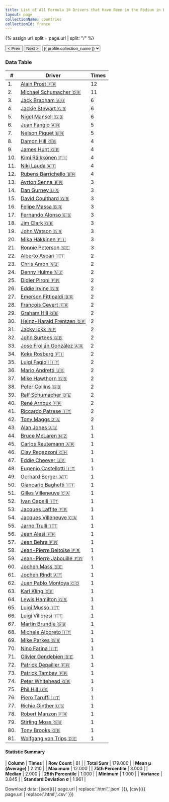 ```yaml
---
title: List of All Formula 1® Drivers that Have Been in the Podium in France by Number of Times
layout: page
collectionName: countries
collectionId: france
---
```


{% assign url_split = page.url | split: "/" %}
<div id="collection-navigation">
<button onclick="selector.options[selector.selectedIndex-1].value && (window.location = selector.options[selector.selectedIndex-1].value);">&lt; Prev</button>
<button onclick="selector.options[selector.selectedIndex+1].value && (window.location = selector.options[selector.selectedIndex+1].value);">Next &gt;</button>
<select id="selector" onchange="this.options[this.selectedIndex].value && (window.location = this.options[this.selectedIndex].value);">
  {% for collectionId in site.data[page.collectionName].refs %}
    {% if collectionId == page.collectionId %}
      {% assign selected = "selected" %}
    {% else %}
      {% assign selected = "" %}
    {% endif %}
    {% assign profile = site.data[page.collectionName][collectionId].profile %}
    <option value="/f1/{{ page.collectionName }}/{{ collectionId }}/{{ url_split[4] }}" {{ selected }}>{{ profile.collection_name }}</option>
  {% endfor %}
</select>
</div>

<canvas id="chart" width="400" height="180"></canvas>
<script>
var data = {
  "labels" : [
    "Alain Prost",
    "Michael Schumacher",
    "Jack Brabham",
    "Jackie Stewart",
    "Nigel Mansell",
    "Juan Fangio",
    "Nelson Piquet",
    "Damon Hill",
    "James Hunt",
    "Kimi Räikkönen",
    "Niki Lauda",
    "Rubens Barrichello",
    "Ayrton Senna",
    "Dan Gurney",
    "David Coulthard",
    "Felipe Massa",
    "Fernando Alonso",
    "Jim Clark",
    "John Watson",
    "Mika Häkkinen",
    "Ronnie Peterson",
    "Alberto Ascari",
    "Chris Amon",
    "Denny Hulme",
    "Didier Pironi",
    "Eddie Irvine",
    "Emerson Fittipaldi",
    "François Cevert",
    "Graham Hill",
    "Heinz-Harald Frentzen",
    "Jacky Ickx",
    "John Surtees",
    "José Froilán González",
    "Keke Rosberg",
    "Luigi Fagioli",
    "Mario Andretti",
    "Mike Hawthorn",
    "Peter Collins",
    "Ralf Schumacher",
    "René Arnoux",
    "Riccardo Patrese",
    "Tony Maggs",
    "Alan Jones",
    "Bruce McLaren",
    "Carlos Reutemann",
    "Clay Regazzoni",
    "Eddie Cheever",
    "Eugenio Castellotti",
    "Gerhard Berger",
    "Giancarlo Baghetti",
    "Gilles Villeneuve",
    "Ivan Capelli",
    "Jacques Laffite",
    "Jacques Villeneuve",
    "Jarno Trulli",
    "Jean Alesi",
    "Jean Behra",
    "Jean-Pierre Beltoise",
    "Jean-Pierre Jabouille",
    "Jochen Mass",
    "Jochen Rindt",
    "Juan Pablo Montoya",
    "Karl Kling",
    "Lewis Hamilton",
    "Luigi Musso",
    "Luigi Villoresi",
    "Martin Brundle",
    "Michele Alboreto",
    "Mike Parkes",
    "Nino Farina",
    "Olivier Gendebien",
    "Patrick Depailler",
    "Patrick Tambay",
    "Peter Whitehead",
    "Phil Hill",
    "Piero Taruffi",
    "Richie Ginther",
    "Robert Manzon",
    "Stirling Moss",
    "Tony Brooks",
    "Wolfgang von Trips"
  ],
  "datasets" : [
    {
      "label" : "Times",
      "data" : [
        12,
        11,
        6,
        6,
        6,
        5,
        5,
        4,
        4,
        4,
        4,
        4,
        3,
        3,
        3,
        3,
        3,
        3,
        3,
        3,
        3,
        2,
        2,
        2,
        2,
        2,
        2,
        2,
        2,
        2,
        2,
        2,
        2,
        2,
        2,
        2,
        2,
        2,
        2,
        2,
        2,
        2,
        1,
        1,
        1,
        1,
        1,
        1,
        1,
        1,
        1,
        1,
        1,
        1,
        1,
        1,
        1,
        1,
        1,
        1,
        1,
        1,
        1,
        1,
        1,
        1,
        1,
        1,
        1,
        1,
        1,
        1,
        1,
        1,
        1,
        1,
        1,
        1,
        1,
        1,
        1
      ],
      "borderColor" : [
        "#1D181E",
        "#1D181E",
        "#1D181E",
        "#1D181E",
        "#1D181E",
        "#1D181E",
        "#1D181E",
        "#1D181E",
        "#1D181E",
        "#1D181E",
        "#1D181E",
        "#1D181E",
        "#1D181E",
        "#1D181E",
        "#1D181E",
        "#1D181E",
        "#1D181E",
        "#1D181E",
        "#1D181E",
        "#1D181E",
        "#1D181E",
        "#1D181E",
        "#1D181E",
        "#1D181E",
        "#1D181E",
        "#1D181E",
        "#1D181E",
        "#1D181E",
        "#1D181E",
        "#1D181E",
        "#1D181E",
        "#1D181E",
        "#1D181E",
        "#1D181E",
        "#1D181E",
        "#1D181E",
        "#1D181E",
        "#1D181E",
        "#1D181E",
        "#1D181E",
        "#1D181E",
        "#1D181E",
        "#1D181E",
        "#1D181E",
        "#1D181E",
        "#1D181E",
        "#1D181E",
        "#1D181E",
        "#1D181E",
        "#1D181E",
        "#1D181E",
        "#1D181E",
        "#1D181E",
        "#1D181E",
        "#1D181E",
        "#1D181E",
        "#1D181E",
        "#1D181E",
        "#1D181E",
        "#1D181E",
        "#1D181E",
        "#1D181E",
        "#1D181E",
        "#1D181E",
        "#1D181E",
        "#1D181E",
        "#1D181E",
        "#1D181E",
        "#1D181E",
        "#1D181E",
        "#1D181E",
        "#1D181E",
        "#1D181E",
        "#1D181E",
        "#1D181E",
        "#1D181E",
        "#1D181E",
        "#1D181E",
        "#1D181E",
        "#1D181E",
        "#1D181E"
      ],
      "borderWidth" : 1,
      "backgroundColor" : [
        "#9C8E8D",
        "#9C8E8D",
        "#9C8E8D",
        "#9C8E8D",
        "#9C8E8D",
        "#9C8E8D",
        "#9C8E8D",
        "#9C8E8D",
        "#9C8E8D",
        "#9C8E8D",
        "#9C8E8D",
        "#9C8E8D",
        "#9C8E8D",
        "#9C8E8D",
        "#9C8E8D",
        "#9C8E8D",
        "#9C8E8D",
        "#9C8E8D",
        "#9C8E8D",
        "#9C8E8D",
        "#9C8E8D",
        "#9C8E8D",
        "#9C8E8D",
        "#9C8E8D",
        "#9C8E8D",
        "#9C8E8D",
        "#9C8E8D",
        "#9C8E8D",
        "#9C8E8D",
        "#9C8E8D",
        "#9C8E8D",
        "#9C8E8D",
        "#9C8E8D",
        "#9C8E8D",
        "#9C8E8D",
        "#9C8E8D",
        "#9C8E8D",
        "#9C8E8D",
        "#9C8E8D",
        "#9C8E8D",
        "#9C8E8D",
        "#9C8E8D",
        "#9C8E8D",
        "#9C8E8D",
        "#9C8E8D",
        "#9C8E8D",
        "#9C8E8D",
        "#9C8E8D",
        "#9C8E8D",
        "#9C8E8D",
        "#9C8E8D",
        "#9C8E8D",
        "#9C8E8D",
        "#9C8E8D",
        "#9C8E8D",
        "#9C8E8D",
        "#9C8E8D",
        "#9C8E8D",
        "#9C8E8D",
        "#9C8E8D",
        "#9C8E8D",
        "#9C8E8D",
        "#9C8E8D",
        "#9C8E8D",
        "#9C8E8D",
        "#9C8E8D",
        "#9C8E8D",
        "#9C8E8D",
        "#9C8E8D",
        "#9C8E8D",
        "#9C8E8D",
        "#9C8E8D",
        "#9C8E8D",
        "#9C8E8D",
        "#9C8E8D",
        "#9C8E8D",
        "#9C8E8D",
        "#9C8E8D",
        "#9C8E8D",
        "#9C8E8D",
        "#9C8E8D"
      ]
    }
  ]
};
var options = {
  legend: {
    display: false
  },
  scales: {
    xAxes: [{
      ticks: {
        beginAtZero: true,
        maxRotation: 180,
        display: window.innerWidth > 800
      }
    }],
    yAxes: [{
      ticks: {
        beginAtZero: true
      }
    }]
  },
  onResize: function(chart, size) {
    chart.options.scales.xAxes[0].ticks.display = size.width > 800;
  }
};
var chart = new Chart("chart", {
    data: data,
    type: 'bar',
    options: options
});
</script>



### Data Table

| # | Driver | Times |
|--|--|--|
| 1. | [Alain Prost 🇫🇷](/f1/drivers/prost) | 12 |
| 2. | [Michael Schumacher 🇩🇪](/f1/drivers/michael_schumacher) | 11 |
| 3. | [Jack Brabham 🇦🇺](/f1/drivers/jack_brabham) | 6 |
| 4. | [Jackie Stewart 🇬🇧](/f1/drivers/stewart) | 6 |
| 5. | [Nigel Mansell 🇬🇧](/f1/drivers/mansell) | 6 |
| 6. | [Juan Fangio 🇦🇷](/f1/drivers/fangio) | 5 |
| 7. | [Nelson Piquet 🇧🇷](/f1/drivers/piquet) | 5 |
| 8. | [Damon Hill 🇬🇧](/f1/drivers/damon_hill) | 4 |
| 9. | [James Hunt 🇬🇧](/f1/drivers/hunt) | 4 |
| 10. | [Kimi Räikkönen 🇫🇮](/f1/drivers/raikkonen) | 4 |
| 11. | [Niki Lauda 🇦🇹](/f1/drivers/lauda) | 4 |
| 12. | [Rubens Barrichello 🇧🇷](/f1/drivers/barrichello) | 4 |
| 13. | [Ayrton Senna 🇧🇷](/f1/drivers/senna) | 3 |
| 14. | [Dan Gurney 🇺🇸](/f1/drivers/gurney) | 3 |
| 15. | [David Coulthard 🇬🇧](/f1/drivers/coulthard) | 3 |
| 16. | [Felipe Massa 🇧🇷](/f1/drivers/massa) | 3 |
| 17. | [Fernando Alonso 🇪🇸](/f1/drivers/alonso) | 3 |
| 18. | [Jim Clark 🇬🇧](/f1/drivers/clark) | 3 |
| 19. | [John Watson 🇬🇧](/f1/drivers/watson) | 3 |
| 20. | [Mika Häkkinen 🇫🇮](/f1/drivers/hakkinen) | 3 |
| 21. | [Ronnie Peterson 🇸🇪](/f1/drivers/peterson) | 3 |
| 22. | [Alberto Ascari 🇮🇹](/f1/drivers/ascari) | 2 |
| 23. | [Chris Amon 🇳🇿](/f1/drivers/amon) | 2 |
| 24. | [Denny Hulme 🇳🇿](/f1/drivers/hulme) | 2 |
| 25. | [Didier Pironi 🇫🇷](/f1/drivers/pironi) | 2 |
| 26. | [Eddie Irvine 🇬🇧](/f1/drivers/irvine) | 2 |
| 27. | [Emerson Fittipaldi 🇧🇷](/f1/drivers/emerson_fittipaldi) | 2 |
| 28. | [François Cevert 🇫🇷](/f1/drivers/cevert) | 2 |
| 29. | [Graham Hill 🇬🇧](/f1/drivers/hill) | 2 |
| 30. | [Heinz-Harald Frentzen 🇩🇪](/f1/drivers/frentzen) | 2 |
| 31. | [Jacky Ickx 🇧🇪](/f1/drivers/ickx) | 2 |
| 32. | [John Surtees 🇬🇧](/f1/drivers/surtees) | 2 |
| 33. | [José Froilán González 🇦🇷](/f1/drivers/gonzalez) | 2 |
| 34. | [Keke Rosberg 🇫🇮](/f1/drivers/keke_rosberg) | 2 |
| 35. | [Luigi Fagioli 🇮🇹](/f1/drivers/fagioli) | 2 |
| 36. | [Mario Andretti 🇺🇸](/f1/drivers/mario_andretti) | 2 |
| 37. | [Mike Hawthorn 🇬🇧](/f1/drivers/hawthorn) | 2 |
| 38. | [Peter Collins 🇬🇧](/f1/drivers/collins) | 2 |
| 39. | [Ralf Schumacher 🇩🇪](/f1/drivers/ralf_schumacher) | 2 |
| 40. | [René Arnoux 🇫🇷](/f1/drivers/arnoux) | 2 |
| 41. | [Riccardo Patrese 🇮🇹](/f1/drivers/patrese) | 2 |
| 42. | [Tony Maggs 🇿🇦](/f1/drivers/maggs) | 2 |
| 43. | [Alan Jones 🇦🇺](/f1/drivers/jones) | 1 |
| 44. | [Bruce McLaren 🇳🇿](/f1/drivers/mclaren) | 1 |
| 45. | [Carlos Reutemann 🇦🇷](/f1/drivers/reutemann) | 1 |
| 46. | [Clay Regazzoni 🇨🇭](/f1/drivers/regazzoni) | 1 |
| 47. | [Eddie Cheever 🇺🇸](/f1/drivers/cheever) | 1 |
| 48. | [Eugenio Castellotti 🇮🇹](/f1/drivers/castellotti) | 1 |
| 49. | [Gerhard Berger 🇦🇹](/f1/drivers/berger) | 1 |
| 50. | [Giancarlo Baghetti 🇮🇹](/f1/drivers/baghetti) | 1 |
| 51. | [Gilles Villeneuve 🇨🇦](/f1/drivers/gilles_villeneuve) | 1 |
| 52. | [Ivan Capelli 🇮🇹](/f1/drivers/capelli) | 1 |
| 53. | [Jacques Laffite 🇫🇷](/f1/drivers/laffite) | 1 |
| 54. | [Jacques Villeneuve 🇨🇦](/f1/drivers/villeneuve) | 1 |
| 55. | [Jarno Trulli 🇮🇹](/f1/drivers/trulli) | 1 |
| 56. | [Jean Alesi 🇫🇷](/f1/drivers/alesi) | 1 |
| 57. | [Jean Behra 🇫🇷](/f1/drivers/behra) | 1 |
| 58. | [Jean-Pierre Beltoise 🇫🇷](/f1/drivers/beltoise) | 1 |
| 59. | [Jean-Pierre Jabouille 🇫🇷](/f1/drivers/jabouille) | 1 |
| 60. | [Jochen Mass 🇩🇪](/f1/drivers/mass) | 1 |
| 61. | [Jochen Rindt 🇦🇹](/f1/drivers/rindt) | 1 |
| 62. | [Juan Pablo Montoya 🇨🇴](/f1/drivers/montoya) | 1 |
| 63. | [Karl Kling 🇩🇪](/f1/drivers/kling) | 1 |
| 64. | [Lewis Hamilton 🇬🇧](/f1/drivers/hamilton) | 1 |
| 65. | [Luigi Musso 🇮🇹](/f1/drivers/musso) | 1 |
| 66. | [Luigi Villoresi 🇮🇹](/f1/drivers/villoresi) | 1 |
| 67. | [Martin Brundle 🇬🇧](/f1/drivers/brundle) | 1 |
| 68. | [Michele Alboreto 🇮🇹](/f1/drivers/alboreto) | 1 |
| 69. | [Mike Parkes 🇬🇧](/f1/drivers/parkes) | 1 |
| 70. | [Nino Farina 🇮🇹](/f1/drivers/farina) | 1 |
| 71. | [Olivier Gendebien 🇧🇪](/f1/drivers/gendebien) | 1 |
| 72. | [Patrick Depailler 🇫🇷](/f1/drivers/depailler) | 1 |
| 73. | [Patrick Tambay 🇫🇷](/f1/drivers/tambay) | 1 |
| 74. | [Peter Whitehead 🇬🇧](/f1/drivers/whitehead) | 1 |
| 75. | [Phil Hill 🇺🇸](/f1/drivers/phil_hill) | 1 |
| 76. | [Piero Taruffi 🇮🇹](/f1/drivers/taruffi) | 1 |
| 77. | [Richie Ginther 🇺🇸](/f1/drivers/ginther) | 1 |
| 78. | [Robert Manzon 🇫🇷](/f1/drivers/manzon) | 1 |
| 79. | [Stirling Moss 🇬🇧](/f1/drivers/moss) | 1 |
| 80. | [Tony Brooks 🇬🇧](/f1/drivers/brooks) | 1 |
| 81. | [Wolfgang von Trips 🇩🇪](/f1/drivers/trips) | 1 |

#### Statistic Summary

| **Column** | **Times** |
| **Row Count** | 81 |
| **Total Sum** | 179.000 |
| **Mean μ (Average)** | 2.210 |
| **Maximum** | 12.000 |
| **75th Percentile** | 3.000 |
| **Median** | 2.000 |
| **25th Percentile** | 1.000 |
| **Minimum** | 1.000 |
| **Variance** | 3.845 |
| **Standard Deviation σ** | 1.961 |

Download data: [json]({{ page.url | replace:'.html','.json' }}), [csv]({{ page.url | replace:'.html','.csv' }})
